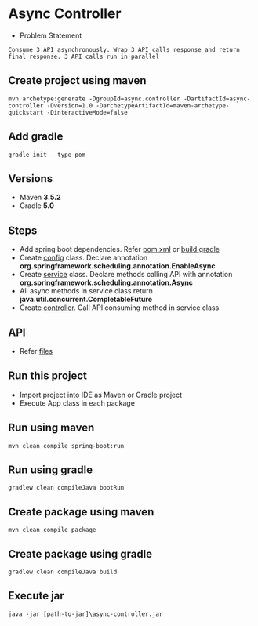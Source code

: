 # Async Controller

* Problem Statement
```
Consume 3 API asynchronously. Wrap 3 API calls response and return final response. 3 API calls run in parallel
```

## Create project using maven
```
mvn archetype:generate -DgroupId=async.controller -DartifactId=async-controller -Dversion=1.0 -DarchetypeArtifactId=maven-archetype-quickstart -DinteractiveMode=false
```

## Add gradle
```
gradle init --type pom
```

## Versions
* Maven **3.5.2**
* Gradle **5.0**

## Steps
* Add spring boot dependencies. Refer [pom.xml](pom.xml) or [build.gradle](build.gradle)
* Create [config](async.controller.config.AppConfig.java) class. Declare annotation **org.springframework.scheduling.annotation.EnableAsync**
* Create [service](async/controller/service/AsyncService.java) class. Declare methods calling API with annotation **org.springframework.scheduling.annotation.Async**
* All async methods in service class return **java.util.concurrent.CompletableFuture**
* Create [controller](async/controller/controller/AsyncController.java). Call API consuming method in service class

## API
* Refer [files](files)

## Run this project
* Import project into IDE as Maven or Gradle project
* Execute App class in each package

## Run using maven
```
mvn clean compile spring-boot:run
```

## Run using gradle
```
gradlew clean compileJava bootRun
```

## Create package using maven
```
mvn clean compile package
```

## Create package using gradle
```
gradlew clean compileJava build
```

## Execute jar
```
java -jar [path-to-jar]\async-controller.jar
```
